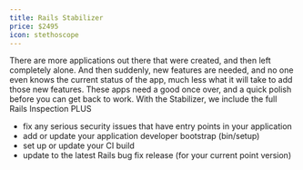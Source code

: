 ```yaml
---
title: Rails Stabilizer
price: $2495
icon: stethoscope
---
```

There are more applications out there that were created, and then left completely alone.
And then suddenly, new features are needed, and no one even knows the current status of
the app, much less what it will take to add those new features.  These apps need a good
once over, and a quick polish before you can get back to work. With the Stabilizer, we
include the full Rails Inspection PLUS
- fix any serious security issues that have entry points in your application
- add or update your application developer bootstrap (bin/setup)
- set up or update your CI build
- update to the latest Rails bug fix release (for your current point version)

